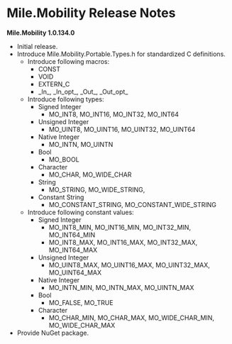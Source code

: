 ﻿# Mile.Mobility Release Notes

**Mile.Mobility 1.0.134.0**

- Initial release.
- Introduce Mile.Mobility.Portable.Types.h for standardized C definitions.
  - Introduce following macros:
    - CONST
    - VOID
    - EXTERN_C
    - \_In\_, \_In\_opt\_, \_Out\_, \_Out\_opt\_
  - Introduce following types:
    - Signed Integer
      - MO_INT8, MO_INT16, MO_INT32, MO_INT64
    - Unsigned Integer
      - MO_UINT8, MO_UINT16, MO_UINT32, MO_UINT64
    - Native Integer
      - MO_INTN, MO_UINTN
    - Bool
      - MO_BOOL
    - Character 
      - MO_CHAR, MO_WIDE_CHAR
    - String
      - MO_STRING, MO_WIDE_STRING, 
    - Constant String
      - MO_CONSTANT_STRING, MO_CONSTANT_WIDE_STRING
  - Introduce following constant values:
    - Signed Integer 
      - MO_INT8_MIN, MO_INT16_MIN, MO_INT32_MIN, MO_INT64_MIN
      - MO_INT8_MAX, MO_INT16_MAX, MO_INT32_MAX, MO_INT64_MAX
    - Unsigned Integer
      - MO_UINT8_MAX, MO_UINT16_MAX, MO_UINT32_MAX, MO_UINT64_MAX
    - Native Integer
      - MO_INTN_MIN, MO_INTN_MAX, MO_UINTN_MAX
    - Bool
      - MO_FALSE, MO_TRUE
    - Character 
      - MO_CHAR_MIN, MO_CHAR_MAX, MO_WIDE_CHAR_MIN, MO_WIDE_CHAR_MAX
- Provide NuGet package.
